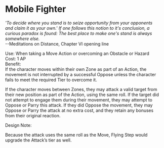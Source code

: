 # Mobile Fighter

*'To decide where you stand is to seize opportunity from your opponents and claim it as your own.' If one follows this notion to it's conclusion, a curious paradox is found: The best place to make one's stand is always somewhere else.*  
--Meditations on Distance, Chapter VI opening line

Use: When taking a Move Action or overcoming an Obstacle or Hazard
Cost: 1 AP  
Benefit:  
If the character moves within their own Zone as part of an Action, the movement is not interrupted by a successful Oppose unless the character fails to meet the required Tier to overcome it.

If the character moves between Zones, they may attack a valid target from their new position as part of the Action, using the same roll. If the target did not attempt to engage them during their movement, they may attempt to Oppose or Parry this attack. If they did Oppose the movement, they may Oppose or Parry the attack at no extra cost, and they retain any bonuses from their original reaction.

Design Note: 

Because the attack uses the same roll as the Move, Flying Step would upgrade the Attack’s tier as well.
